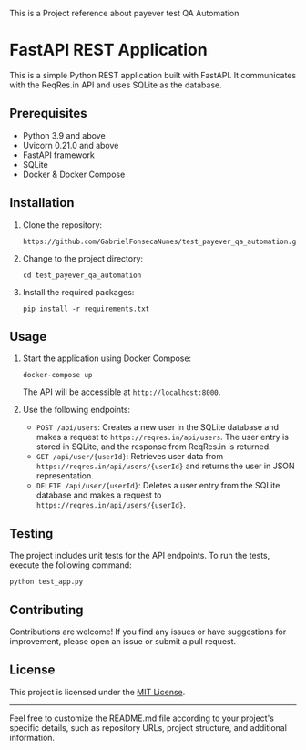 This is a Project reference about payever test QA Automation

# FastAPI REST Application

This is a simple Python REST application built with FastAPI. It communicates with the ReqRes.in API and uses SQLite as the database.

## Prerequisites

- Python 3.9 and above
- Uvicorn 0.21.0 and above
- FastAPI framework
- SQLite
- Docker & Docker Compose

## Installation

1. Clone the repository:

   ```shell
   https://github.com/GabrielFonsecaNunes/test_payever_qa_automation.git
   ```

2. Change to the project directory:

   ```shell
   cd test_payever_qa_automation
   ```

3. Install the required packages:

   ```shell
   pip install -r requirements.txt
   ```

## Usage

1. Start the application using Docker Compose:

   ```shell
   docker-compose up
   ```

   The API will be accessible at `http://localhost:8000`.

2. Use the following endpoints:

   - `POST /api/users`: Creates a new user in the SQLite database and makes a request to `https://reqres.in/api/users`. The user entry is stored in SQLite, and the response from ReqRes.in is returned.
   - `GET /api/user/{userId}`: Retrieves user data from `https://reqres.in/api/users/{userId}` and returns the user in JSON representation.
   - `DELETE /api/user/{userId}`: Deletes a user entry from the SQLite database and makes a request to `https://reqres.in/api/users/{userId}`.

## Testing

The project includes unit tests for the API endpoints. To run the tests, execute the following command:

```shell
python test_app.py
```

## Contributing

Contributions are welcome! If you find any issues or have suggestions for improvement, please open an issue or submit a pull request.

## License

This project is licensed under the [MIT License](LICENSE).

---

Feel free to customize the README.md file according to your project's specific details, such as repository URLs, project structure, and additional information.